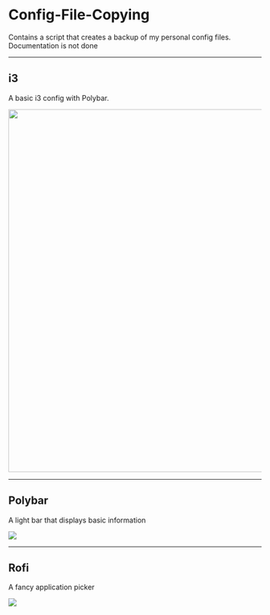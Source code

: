 # Config-File-Copying

Contains a script that creates a backup of my personal config files.
Documentation is not done

---

## i3

A basic i3 config with Polybar.

<img src="file:///home/balance/.config/marktext/images/2023-06-14-21-42-08-image.png" title="" alt="" width="721">

---

## Polybar

A light bar that displays basic information

![](/home/balance/.config/marktext/images/2023-06-14-21-46-32-image.png)

---

## Rofi

A fancy application picker

![](/home/balance/.config/marktext/images/2023-06-14-21-51-28-image.png)
